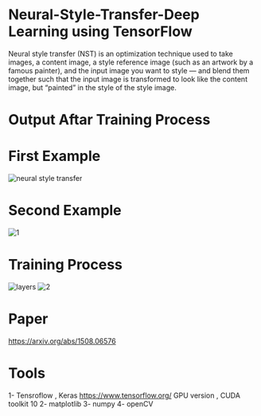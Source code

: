 # Neural-Style-Transfer-Deep Learning using TensorFlow 
Neural style transfer (NST) is an optimization technique used to take images, a content image, a style reference image (such as an artwork by a famous painter), and the input image you want to style — and blend them together such that the input image is transformed to look like the content image, but “painted” in the style of the style image.

# Output Aftar Training Process
# First Example
![neural style transfer](https://user-images.githubusercontent.com/32080026/61582614-c91d1280-aae1-11e9-9bee-54d4cfbc72bc.JPG)

# Second Example
![1](https://user-images.githubusercontent.com/32080026/61588753-70875d00-ab55-11e9-804c-87d50b73859f.JPG)

# Training Process
![layers](https://user-images.githubusercontent.com/32080026/61588649-408b8a00-ab54-11e9-8f0a-cd2c42550f5a.JPG)
![2](https://user-images.githubusercontent.com/32080026/61588758-79782e80-ab55-11e9-8027-bf76737be55a.JPG)


# Paper 
https://arxiv.org/abs/1508.06576

# Tools
1- Tensroflow , Keras https://www.tensorflow.org/ GPU version , CUDA toolkit 10
2- matplotlib
3- numpy
4- openCV
